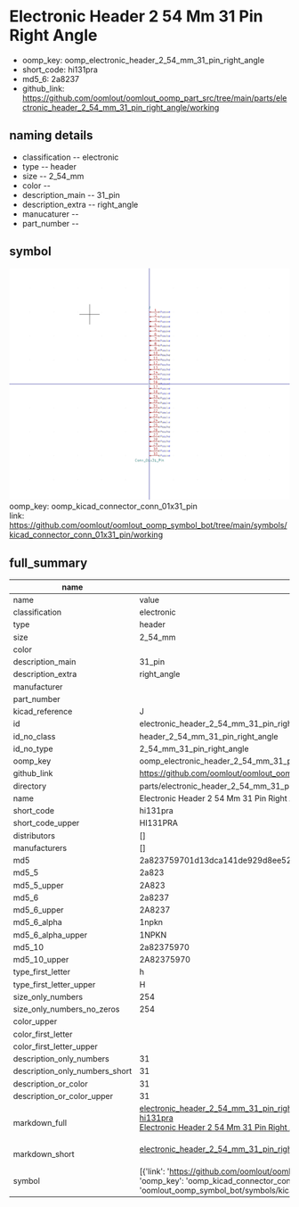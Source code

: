 # Electronic Header 2 54 Mm 31 Pin Right Angle

  
* oomp_key: oomp_electronic_header_2_54_mm_31_pin_right_angle 
* short_code: hi131pra
* md5_6: 2a8237  
* github_link: https://github.com/oomlout/oomlout_oomp_part_src/tree/main/parts/electronic_header_2_54_mm_31_pin_right_angle/working  
## naming details
* classification -- electronic
* type -- header
* size -- 2_54_mm
* color -- 
* description_main -- 31_pin
* description_extra -- right_angle
* manucaturer -- 
* part_number -- 



## symbol

![](symbol/0/working/working_600.png)  
oomp_key: oomp_kicad_connector_conn_01x31_pin  
link: https://github.com/oomlout/oomlout_oomp_symbol_bot/tree/main/symbols/kicad_connector_conn_01x31_pin/working  


## full_summary
| name | value | 
| --- | --- | 
| name | value | 
| classification | electronic | 
| type | header | 
| size | 2_54_mm | 
| color |  | 
| description_main | 31_pin | 
| description_extra | right_angle | 
| manufacturer |  | 
| part_number |  | 
| kicad_reference | J | 
| id | electronic_header_2_54_mm_31_pin_right_angle | 
| id_no_class | header_2_54_mm_31_pin_right_angle | 
| id_no_type | 2_54_mm_31_pin_right_angle | 
| oomp_key | oomp_electronic_header_2_54_mm_31_pin_right_angle | 
| github_link | https://github.com/oomlout/oomlout_oomp_part_src/tree/main/parts/electronic_header_2_54_mm_31_pin_right_angle/working | 
| directory | parts/electronic_header_2_54_mm_31_pin_right_angle | 
| name | Electronic Header 2 54 Mm 31 Pin Right Angle | 
| short_code | hi131pra | 
| short_code_upper | HI131PRA | 
| distributors | [] | 
| manufacturers | [] | 
| md5 | 2a823759701d13dca141de929d8ee525 | 
| md5_5 | 2a823 | 
| md5_5_upper | 2A823 | 
| md5_6 | 2a8237 | 
| md5_6_upper | 2A8237 | 
| md5_6_alpha | 1npkn | 
| md5_6_alpha_upper | 1NPKN | 
| md5_10 | 2a82375970 | 
| md5_10_upper | 2A82375970 | 
| type_first_letter | h | 
| type_first_letter_upper | H | 
| size_only_numbers | 254 | 
| size_only_numbers_no_zeros | 254 | 
| color_upper |  | 
| color_first_letter |  | 
| color_first_letter_upper |  | 
| description_only_numbers | 31 | 
| description_only_numbers_short | 31 | 
| description_or_color | 31 | 
| description_or_color_upper | 31 | 
| markdown_full | [electronic_header_2_54_mm_31_pin_right_angle](https://github.com/oomlout/oomlout_oomp_part_src/tree/main/parts/electronic_header_2_54_mm_31_pin_right_angle/working)<br>[hi131pra](https://github.com/oomlout/oomlout_oomp_part_src/tree/main/parts/electronic_header_2_54_mm_31_pin_right_angle/working)<br>[Electronic Header 2 54 Mm 31 Pin Right Angle](https://github.com/oomlout/oomlout_oomp_part_src/tree/main/parts/electronic_header_2_54_mm_31_pin_right_angle/working)<br><br> | 
| markdown_short | [electronic_header_2_54_mm_31_pin_right_angle](https://github.com/oomlout/oomlout_oomp_part_src/tree/main/parts/electronic_header_2_54_mm_31_pin_right_angle/working)<br><br> | 
| symbol | [{'link': 'https://github.com/oomlout/oomlout_oomp_symbol_bot/tree/main/symbols/kicad_connector_conn_01x31_pin', 'oomp_key': 'oomp_kicad_connector_conn_01x31_pin', 'directory': 'oomlout_oomp_symbol_bot/symbols/kicad_connector_conn_01x31_pin//working/working.kicad_sym'}] | 
